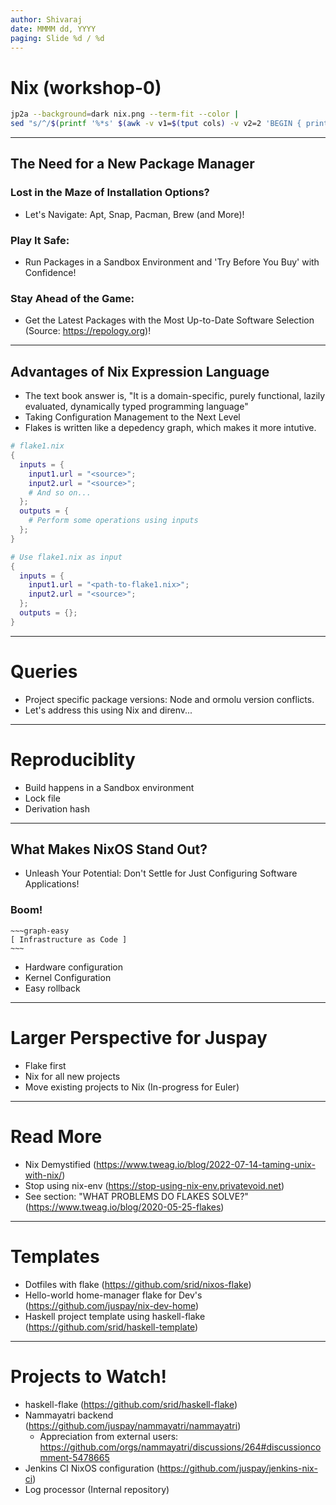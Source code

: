 ```yaml
---
author: Shivaraj
date: MMMM dd, YYYY
paging: Slide %d / %d
---
```

# Nix (workshop-0)
```bash
jp2a --background=dark nix.png --term-fit --color | 
sed "s/^/$(printf '%*s' $(awk -v v1=$(tput cols) -v v2=2 'BEGIN { print  ( v1 / v2 ) }'))/"
```

<!-- 
Speaker notes: 
- Introduce yourself briefly and speak about your motivation to use Nix
- Credit everyone who has helped in preparing the slides
-->

---
## The Need for a New Package Manager

### Lost in the Maze of Installation Options? 
- Let's Navigate: Apt, Snap, Pacman, Brew (and More)!
### Play It Safe:
- Run Packages in a Sandbox Environment and 'Try Before You Buy' with Confidence!
### Stay Ahead of the Game:
- Get the Latest Packages with the Most Up-to-Date Software Selection (Source: https://repology.org)!

<!-- 
Speaker notes: 
- Elaborate on point 1 by speaking about how managing different package manager can get messy when you are switching platforms.
- Speak about how you ran the same nix command to run pfetch package on Mac and ubuntu
- Make a connection to haskell purity while talking about purity in Nix
- The user wouldn't want to use `nix run` always, and would prefer to have a package installed... this is when you introduce home-manager
- But then the syntax might be a little confusing for the audience, so you move to next slide with a quick introduction to the syntax
  and then you switch back to home-manager configs... Aha now it all makes sense!
-->

---
## Advantages of Nix Expression Language
- The text book answer is, "It is a domain-specific, purely functional, lazily evaluated, dynamically typed programming language"
- Taking Configuration Management to the Next Level 
- Flakes is written like a depedency graph, which makes it more intutive.
```nix
# flake1.nix
{
  inputs = {
    input1.url = "<source>";
    input2.url = "<source>";
    # And so on...  
  };
  outputs = {
    # Perform some operations using inputs
  }; 
}

```
```nix
# Use flake1.nix as input
{
  inputs = {
    input1.url = "<path-to-flake1.nix>";
    input2.url = "<source>";
  };
  outputs = {};
}
```
<!-- 
Speaker notes: 
- Before starting off, specify that throughout the presentation it will be Nix flakes anytime I mention Nix.
- Explain with analogy, take configuration files that people already know of and relate it to Nix.
- Explain how Nix enables the management of multiple configurations such as Dockerfile, Makefile, Jenkinsfile
  , package.json, requirements.txt ... all within Nix.
- Each flake takes a set of inputs (following input schema), processes them based on the program and generates 
  output (following output schema). Input can be another flake, source-code, non-flake, pretty much anything; given
  you know what to do with it.
- Link it with package.json
- TODO: add basic examples
-->

---
# Queries
- Project specific package versions: Node and ormolu version conflicts.
- Let's address this using Nix and direnv...

<!-- 
Speaker notes: 
- Head over to terminal `cd project0` and show versions of each package mentioned, do the same for project1
- Speak in breif about the role direnv plays here
-->

---
# Reproduciblity
- Build happens in a Sandbox environment
- Lock file
- Derivation hash

<!-- 
Speaker notes: 
- Specify that the Sandbox environment doesn't have access to internet, so it is only dependent on the inputs given to it. 
  If it is Nix flakes, by default it doesn't have access to environment variables either.
- Demonstrate what you mean by access to environment variables using NIXPKGS_ALLOW_BROKEN=1 while trying to build jp2a, with 
  and without flake.
- Mention that most of the answers available online to install packages asks you to use nix-env (global is mostly bad) or to use impure nix-channel
-->

---
## What Makes NixOS Stand Out?
- Unleash Your Potential: Don't Settle for Just Configuring Software Applications!
### Boom!
```
~~~graph-easy
[ Infrastructure as Code ]
~~~
```
- Hardware configuration
- Kernel Configuration
- Easy rollback
<!-- 
Speaker notes: 
- Hardware configuration (eg. disk partitioning)
- Kernel configuration (eg. specify a specific kernel version or build your own custom kernel if needed, configure
  your boot loader and configure drivers for various hardware devices like your graphics card)
- Easy rollback
-->

---
# Larger Perspective for Juspay
- Flake first
- Nix for all new projects
- Move existing projects to Nix (In-progress for Euler)

---
# Read More
- Nix Demystified (https://www.tweag.io/blog/2022-07-14-taming-unix-with-nix/)
- Stop using nix-env (https://stop-using-nix-env.privatevoid.net)
- See section: "WHAT PROBLEMS DO FLAKES SOLVE?" (https://www.tweag.io/blog/2020-05-25-flakes)

---
# Templates
- Dotfiles with flake (https://github.com/srid/nixos-flake)
- Hello-world home-manager flake for Dev's (https://github.com/juspay/nix-dev-home)
- Haskell project template using haskell-flake (https://github.com/srid/haskell-template)

---
# Projects to Watch!
- haskell-flake (https://github.com/srid/haskell-flake)
- Nammayatri backend (https://github.com/juspay/nammayatri/nammayatri)
  - Appreciation from external users: https://github.com/orgs/nammayatri/discussions/264#discussioncomment-5478665
- Jenkins CI NixOS configuration (https://github.com/juspay/jenkins-nix-ci)
- Log processor (Internal repository)


